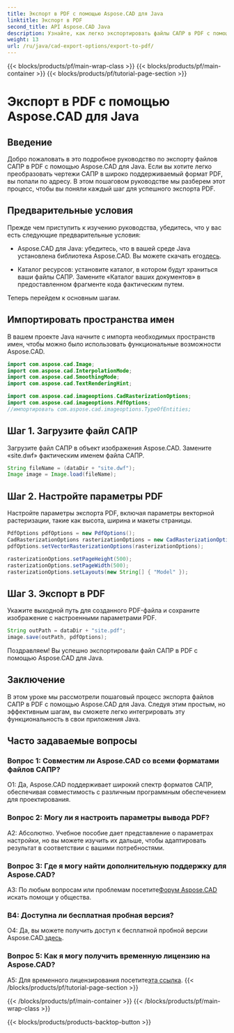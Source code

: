 ```yaml
---
title: Экспорт в PDF с помощью Aspose.CAD для Java
linktitle: Экспорт в PDF
second_title: API Aspose.CAD Java
description: Узнайте, как легко экспортировать файлы САПР в PDF с помощью Aspose.CAD для Java. Следуйте нашему пошаговому руководству для бесшовной интеграции.
weight: 13
url: /ru/java/cad-export-options/export-to-pdf/
---
```


{{< blocks/products/pf/main-wrap-class >}}
{{< blocks/products/pf/main-container >}}
{{< blocks/products/pf/tutorial-page-section >}}

# Экспорт в PDF с помощью Aspose.CAD для Java

## Введение

Добро пожаловать в это подробное руководство по экспорту файлов САПР в PDF с помощью Aspose.CAD для Java. Если вы хотите легко преобразовать чертежи САПР в широко поддерживаемый формат PDF, вы попали по адресу. В этом пошаговом руководстве мы разберем этот процесс, чтобы вы поняли каждый шаг для успешного экспорта PDF.

## Предварительные условия

Прежде чем приступить к изучению руководства, убедитесь, что у вас есть следующие предварительные условия:

-  Aspose.CAD для Java: убедитесь, что в вашей среде Java установлена библиотека Aspose.CAD. Вы можете скачать его[здесь](https://releases.aspose.com/cad/java/).

- Каталог ресурсов: установите каталог, в котором будут храниться ваши файлы САПР. Замените «Каталог ваших документов» в предоставленном фрагменте кода фактическим путем.

Теперь перейдем к основным шагам.

## Импортировать пространства имен

В вашем проекте Java начните с импорта необходимых пространств имен, чтобы можно было использовать функциональные возможности Aspose.CAD.

```java
import com.aspose.cad.Image;
import com.aspose.cad.InterpolationMode;
import com.aspose.cad.SmoothingMode;
import com.aspose.cad.TextRenderingHint;

import com.aspose.cad.imageoptions.CadRasterizationOptions;
import com.aspose.cad.imageoptions.PdfOptions;
//импортировать com.aspose.cad.imageoptions.TypeOfEntities;
```

## Шаг 1. Загрузите файл САПР

Загрузите файл САПР в объект изображения Aspose.CAD. Замените «site.dwf» фактическим именем файла САПР.

```java
String fileName = (dataDir + "site.dwf");
Image image = Image.load(fileName);
```

## Шаг 2. Настройте параметры PDF

Настройте параметры экспорта PDF, включая параметры векторной растеризации, такие как высота, ширина и макеты страницы.

```java
PdfOptions pdfOptions = new PdfOptions();
CadRasterizationOptions rasterizationOptions = new CadRasterizationOptions();
pdfOptions.setVectorRasterizationOptions(rasterizationOptions);

rasterizationOptions.setPageHeight(500);
rasterizationOptions.setPageWidth(500);
rasterizationOptions.setLayouts(new String[] { "Model" });
```

## Шаг 3. Экспорт в PDF

Укажите выходной путь для созданного PDF-файла и сохраните изображение с настроенными параметрами PDF.

```java
String outPath = dataDir + "site.pdf";
image.save(outPath, pdfOptions);
```

Поздравляем! Вы успешно экспортировали файл САПР в PDF с помощью Aspose.CAD для Java.

## Заключение

В этом уроке мы рассмотрели пошаговый процесс экспорта файлов САПР в PDF с помощью Aspose.CAD для Java. Следуя этим простым, но эффективным шагам, вы сможете легко интегрировать эту функциональность в свои приложения Java.

## Часто задаваемые вопросы

### Вопрос 1: Совместим ли Aspose.CAD со всеми форматами файлов САПР?

О1: Да, Aspose.CAD поддерживает широкий спектр форматов САПР, обеспечивая совместимость с различным программным обеспечением для проектирования.

### Вопрос 2: Могу ли я настроить параметры вывода PDF?

А2: Абсолютно. Учебное пособие дает представление о параметрах настройки, но вы можете изучить их дальше, чтобы адаптировать результат в соответствии с вашими потребностями.

### Вопрос 3: Где я могу найти дополнительную поддержку для Aspose.CAD?

 A3: По любым вопросам или проблемам посетите[Форум Aspose.CAD](https://forum.aspose.com/c/cad/19) искать помощи у общества.

### В4: Доступна ли бесплатная пробная версия?

 О4: Да, вы можете получить доступ к бесплатной пробной версии Aspose.CAD.[здесь](https://releases.aspose.com/).

### Вопрос 5: Как я могу получить временную лицензию на Aspose.CAD?

 A5: Для временного лицензирования посетите[эта ссылка](https://purchase.aspose.com/temporary-license/).
{{< /blocks/products/pf/tutorial-page-section >}}

{{< /blocks/products/pf/main-container >}}
{{< /blocks/products/pf/main-wrap-class >}}

{{< blocks/products/products-backtop-button >}}
